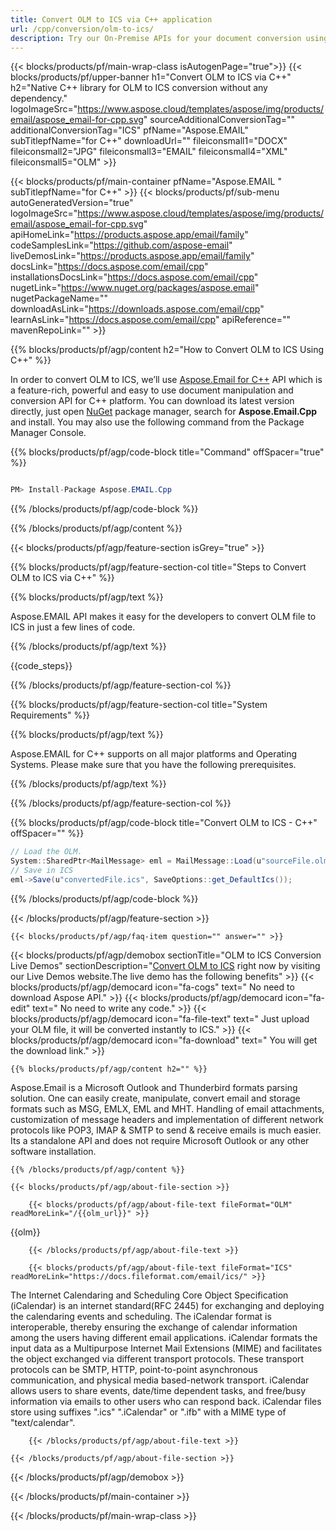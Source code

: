```yaml
---
title: Convert OLM to ICS via C++ application 
url: /cpp/conversion/olm-to-ics/ 
description: Try our On-Premise APIs for your document conversion using C++ Runtime Environment for Windows 32 bit, Windows 64 bit and Linux 64 bit.
---
```


{{< blocks/products/pf/main-wrap-class isAutogenPage="true">}}
{{< blocks/products/pf/upper-banner h1="Convert OLM to ICS via C++" h2="Native C++ library for OLM to ICS conversion without any dependency." logoImageSrc="https://www.aspose.cloud/templates/aspose/img/products/email/aspose_email-for-cpp.svg" sourceAdditionalConversionTag="" additionalConversionTag="ICS" pfName="Aspose.EMAIL" subTitlepfName="for C++" downloadUrl="" fileiconsmall1="DOCX" fileiconsmall2="JPG" fileiconsmall3="EMAIL" fileiconsmall4="XML" fileiconsmall5="OLM" >}}

{{< blocks/products/pf/main-container pfName="Aspose.EMAIL " subTitlepfName="for C++" >}}
{{< blocks/products/pf/sub-menu autoGeneratedVersion="true" logoImageSrc="https://www.aspose.cloud/templates/aspose/img/products/email/aspose_email-for-cpp.svg" apiHomeLink="https://products.aspose.app/email/family" codeSamplesLink="https://github.com/aspose-email" liveDemosLink="https://products.aspose.app/email/family" docsLink="https://docs.aspose.com/email/cpp" installationsDocsLink="https://docs.aspose.com/email/cpp" nugetLink="https://www.nuget.org/packages/aspose.email" nugetPackageName="" downloadAsLink="https://downloads.aspose.com/email/cpp" learnAsLink="https://docs.aspose.com/email/cpp" apiReference="" mavenRepoLink="" >}}

{{% blocks/products/pf/agp/content h2="How to Convert OLM to ICS Using C++" %}}

In order to convert OLM to ICS, we’ll use <a href="https://products.aspose.com/email/cpp">Aspose.Email for C++</a> API which is a feature-rich, powerful and easy to use document manipulation and conversion API for C++ platform. You can download its latest version directly, just open <a href="https://www.nuget.org/packages/aspose.email">NuGet</a> package manager, search for <b>Aspose.Email.Cpp</b> and install. You may also use the following command from the Package Manager Console.

{{% blocks/products/pf/agp/code-block title="Command" offSpacer="true" %}}

```cs

PM> Install-Package Aspose.EMAIL.Cpp

```

{{% /blocks/products/pf/agp/code-block %}}

{{% /blocks/products/pf/agp/content %}}

{{< blocks/products/pf/agp/feature-section isGrey="true" >}}

{{% blocks/products/pf/agp/feature-section-col title="Steps to Convert OLM to ICS via C++" %}}

{{% blocks/products/pf/agp/text %}}

 Aspose.EMAIL API makes it easy for the developers to convert OLM file to ICS in just a few lines of code.

{{% /blocks/products/pf/agp/text %}}

{{code_steps}}


{{% /blocks/products/pf/agp/feature-section-col %}}

{{% blocks/products/pf/agp/feature-section-col title="System Requirements" %}}

{{% blocks/products/pf/agp/text %}}

 Aspose.EMAIL for C++ supports on all major platforms and Operating Systems. Please make sure that you have the following prerequisites.

{{% /blocks/products/pf/agp/text %}}

{{% /blocks/products/pf/agp/feature-section-col %}}

{{% blocks/products/pf/agp/code-block title="Convert OLM to ICS - C++‎" offSpacer="" %}}

```cs
// Load the OLM.
System::SharedPtr<MailMessage> eml = MailMessage::Load(u"sourceFile.olm");
// Save in ICS
eml->Save(u"convertedFile.ics", SaveOptions::get_DefaultIcs());

```

{{% /blocks/products/pf/agp/code-block %}}

{{< /blocks/products/pf/agp/feature-section >}}

    {{< blocks/products/pf/agp/faq-item question="" answer="" >}}
 

<!-- aboutfile Starts -->

{{< blocks/products/pf/agp/demobox sectionTitle="OLM to ICS Conversion Live Demos" sectionDescription="[Convert OLM to ICS](https://products.aspose.app/email/conversion/olm-to-ics) right now by visiting our Live Demos website.The live demo has the following benefits" >}}
        {{< blocks/products/pf/agp/democard icon="fa-cogs" text=" No need to download Aspose API." >}}
        {{< blocks/products/pf/agp/democard icon="fa-edit" text=" No need to write any code." >}}
        {{< blocks/products/pf/agp/democard icon="fa-file-text" text=" Just upload your OLM file, it will be converted instantly to ICS." >}}
        {{< blocks/products/pf/agp/democard icon="fa-download" text=" You will get the download link." >}}

    {{% blocks/products/pf/agp/content h2="" %}}

Aspose.Email is a Microsoft Outlook and Thunderbird formats parsing solution. One can easily create, manipulate, convert email and storage formats such as MSG, EMLX, EML and MHT. Handling of email attachments, customization of message headers and implementation of different network protocols like POP3, IMAP & SMTP to send & receive emails is much easier. Its a standalone API and does not require Microsoft Outlook or any other software installation. ‎ ‎



    {{% /blocks/products/pf/agp/content %}}

    {{< blocks/products/pf/agp/about-file-section >}}

        {{< blocks/products/pf/agp/about-file-text fileFormat="OLM" readMoreLink="/{{olm_url}}" >}}
{{olm}}

        {{< /blocks/products/pf/agp/about-file-text >}}

        {{< blocks/products/pf/agp/about-file-text fileFormat="ICS" readMoreLink="https://docs.fileformat.com/email/ics/" >}}
The Internet Calendaring and Scheduling Core Object Specification (iCalendar) is an internet standard(RFC 2445) for exchanging and deploying the calendaring events and scheduling.  The iCalendar format is interoperable, thereby ensuring the exchange of calendar information among the users having different email applications. iCalendar formats the input data as a Multipurpose Internet Mail Extensions (MIME) and facilitates the object exchanged via different transport protocols. These transport protocols can be SMTP, HTTP, point-to-point asynchronous communication, and physical media based-network transport. iCalendar allows users to share events, date/time dependent tasks, and free/busy information via emails to other users who can respond back. iCalendar files store using suffixes  ".ics" ".iCalendar" or ".ifb" with a MIME type of "text/calendar".


        {{< /blocks/products/pf/agp/about-file-text >}}

    {{< /blocks/products/pf/agp/about-file-section >}}

{{< /blocks/products/pf/agp/demobox >}}

<!-- aboutfile Ends -->



{{< /blocks/products/pf/main-container >}}
    
{{< /blocks/products/pf/main-wrap-class >}}